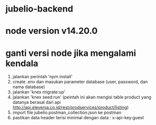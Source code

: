# jubelio-backend
# node version v14.20.0
# ganti versi node jika mengalami kendala

1. jalankan perintah 'npm install'
2. create .env dan masukan parameter database (user, password, dan nama database)
3. jalankan 'knex migrate:up'
4. jalankan 'knex seed:run' (peintah ini akan mengisi table product yang datanya berasal dari api http://api.elevenia.co.id/rest/prodservices/product/listing)
5. import file jubelio.postman_collection.json ke postman
6. pastikan data header terisi minimal dengan data : x-api-key:guest